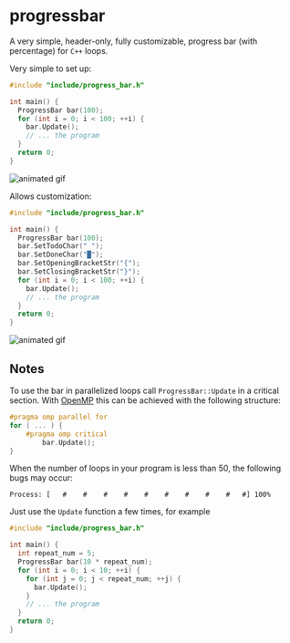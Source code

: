 # progressbar

A very simple, header-only, fully customizable, progress bar (with percentage)
for `C++` loops.

Very simple to set up:
```c++
#include "include/progress_bar.h"

int main() {
  ProgressBar bar(100);
  for (int i = 0; i < 100; ++i) {
    bar.Update();
    // ... the program
  }
  return 0;
}
```
![animated gif](.github/example-simple.gif)

Allows customization:
```c++
#include "include/progress_bar.h"

int main() {
  ProgressBar bar(100);
  bar.SetTodoChar(" ");
  bar.SetDoneChar("█");
  bar.SetOpeningBracketStr("{");
  bar.SetClosingBracketStr("}");
  for (int i = 0; i < 100; ++i) {
    bar.Update();
    // ... the program
  }
  return 0;
}
```
![animated gif](.github/example-custom.gif)

## Notes

To use the bar in parallelized loops call `ProgressBar::Update` in a critical
section. With [OpenMP](http://www.openmp.org) this can be achieved with the
following structure:
```cpp
#pragma omp parallel for
for ( ... ) {
    #pragma omp critical
        bar.Update();
}
```
When the number of loops in your program is less than 50, the following bugs may occur:

```shell
Process: [   #    #    #    #    #    #    #    #    #   #] 100%
```

Just use the `Update` function a few times, for example

```c++
#include "include/progress_bar.h"

int main() {
  int repeat_num = 5;
  ProgressBar bar(10 * repeat_num);
  for (int i = 0; i < 10; ++i) {
    for (int j = 0; j < repeat_num; ++j) {
      bar.Update();
    }
    // ... the program
  }
  return 0;
}
```
